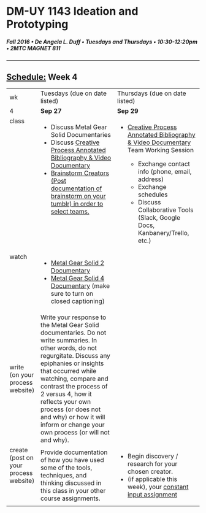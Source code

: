 # DM-UY 1143 Ideation and Prototyping
##### Fall 2016 • De Angela L. Duff • Tuesdays and Thursdays • 10:30-12:20pm • 2MTC MAGNET 811

---
## [Schedule:](schedule.md) Week 4


<table>
<tr>
<td>wk</td>
<td>Tuesdays (due on date listed)</td>
<td>Thursdays (due on date listed)</td> 
</tr>
<tr>
  <td valign="top">4</td>
  <td valign="top" width="48%"><strong>Sep 27</strong></td>
  <td valign="top" width="48%"><strong>Sep 29</strong></td>
</tr>
<tr>
<td valign="top">class</td>
<td valign="top">
  <ul>
  <li>Discuss Metal Gear Solid Documentaries</li>
  <li>Discuss <a href="creative_process.md">Creative Process Annotated Bibliography &amp; Video Documentary</li>
  <li>Brainstorm Creators (Post documentation of brainstorm on your tumblr) in order to select teams.</li>
  </ul>
</td>

<!-- 2nd column class -->
<td valign="top" width="48%">
  <ul>
  <li>
  <a href="creative_process.md">Creative Process Annotated Bibliography &amp; Video Documentary</a> Team Working Session</li>
  <ul>
  <li>Exchange contact info (phone, email, address)</li>
  <li>Exchange schedules</li>
  <li>Discuss Collaborative Tools (Slack, Google Docs, Kanbanery/Trello, etc.)</li>

  </ul>
</td>
 
</tr>

<!-- watch -->
<tr>
  <td valign="top">watch</td>
  <td>
  <ul>

<li><a href="https://www.youtube.com/watch?v=eJVYND_YRx8" target="_blank">Metal Gear Solid 2 Documentary</a></li>
<li><a href="https://www.youtube.com/watch?v=2nM7TLbs6fE" target="_blank">Metal Gear Solid 4 Documentary</a> (make sure to turn on closed captioning)</li>
</ul></td>
  <td></td> 
</tr>

<!-- read 
<tr>
  <td valign="top">read</td> 
  <td></td>
  <td></td>
</tr>-->

<!-- write -->
<tr>
<td>write (on your process website)</td>
<td>Write your response to the Metal Gear Solid documentaries. Do not write summaries. In other words, do not regurgitate. Discuss any epiphanies or insights that occurred while watching, compare and contrast the process of 2 versus 4, how it reflects your own process (or does not and why) or how it will inform or change your own process (or will not and why).</td>
<td></td>
</tr>

<!-- do -->
<tr>
  <td valign="top">create (post on your process website)</td>
  <td>Provide documentation of how you have used some of the tools, techniques, and thinking discussed in this class in your other course assignments.</td>
  <td valign="top">
  <ul>
   <li>Begin discovery / research for your chosen creator.</li>
  <li>(if applicable this week), your <a href="">constant input assignment</a></li>
 
  </ul></td>
</table>



